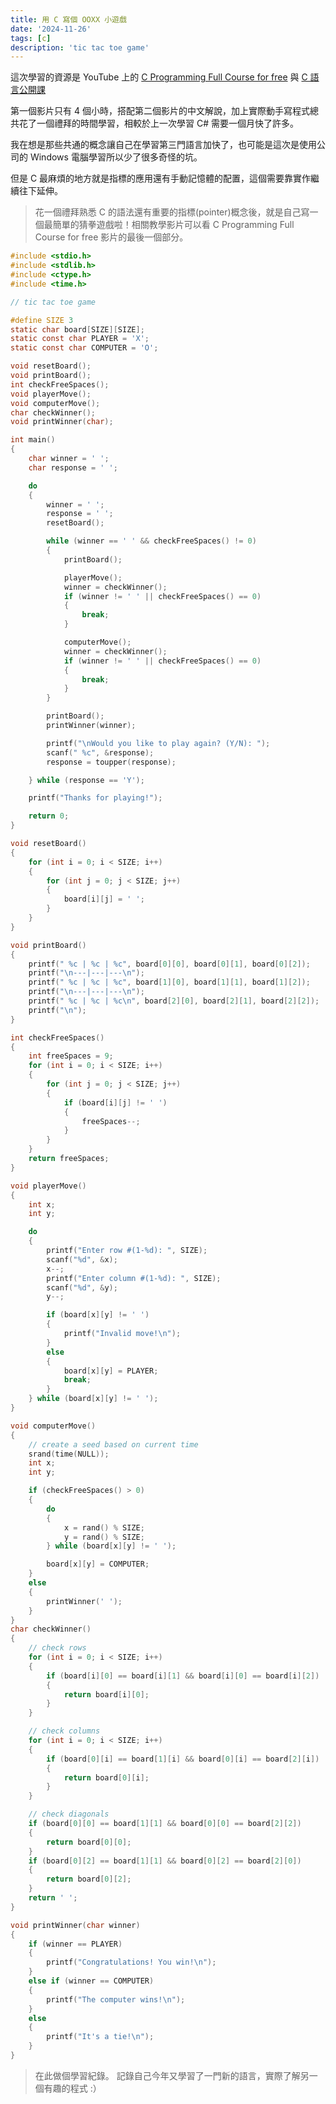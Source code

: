 ```yaml
---
title: 用 C 寫個 OOXX 小遊戲
date: '2024-11-26'
tags: [c]
description: 'tic tac toe game'
---
```


這次學習的資源是 YouTube 上的
<a target="_blank" rel="noopener noreferrer" href="https://youtu.be/87SH2Cn0s9A?si=sIiIBEo0geSrKr1s">C Programming Full Course for free</a>
與 <a target="_blank" rel="noopener noreferrer" href="https://www.youtube.com/playlist?list=PLY_qIufNHc293YnIjVeEwNDuqGo8y2Emx">C 語言公開課</a>

第一個影片只有 4 個小時，搭配第二個影片的中文解說，加上實際動手寫程式總共花了一個禮拜的時間學習，相較於上一次學習 C# 需要一個月快了許多。

我在想是那些共通的概念讓自己在學習第三門語言加快了，也可能是這次是使用公司的 Windows 電腦學習所以少了很多奇怪的坑。

但是 C 最麻煩的地方就是指標的應用還有手動記憶體的配置，這個需要靠實作繼續往下延伸。

> 花一個禮拜熟悉 C 的語法還有重要的指標(pointer)概念後，就是自己寫一個最簡單的猜拳遊戲啦！相關教學影片可以看 C Programming Full Course for free 影片的最後一個部分。

```c
#include <stdio.h>
#include <stdlib.h>
#include <ctype.h>
#include <time.h>

// tic tac toe game

#define SIZE 3
static char board[SIZE][SIZE];
static const char PLAYER = 'X';
static const char COMPUTER = 'O';

void resetBoard();
void printBoard();
int checkFreeSpaces();
void playerMove();
void computerMove();
char checkWinner();
void printWinner(char);

int main()
{
    char winner = ' ';
    char response = ' ';

    do
    {
        winner = ' ';
        response = ' ';
        resetBoard();

        while (winner == ' ' && checkFreeSpaces() != 0)
        {
            printBoard();

            playerMove();
            winner = checkWinner();
            if (winner != ' ' || checkFreeSpaces() == 0)
            {
                break;
            }

            computerMove();
            winner = checkWinner();
            if (winner != ' ' || checkFreeSpaces() == 0)
            {
                break;
            }
        }

        printBoard();
        printWinner(winner);

        printf("\nWould you like to play again? (Y/N): ");
        scanf(" %c", &response);
        response = toupper(response);

    } while (response == 'Y');

    printf("Thanks for playing!");

    return 0;
}

void resetBoard()
{
    for (int i = 0; i < SIZE; i++)
    {
        for (int j = 0; j < SIZE; j++)
        {
            board[i][j] = ' ';
        }
    }
}

void printBoard()
{
    printf(" %c | %c | %c", board[0][0], board[0][1], board[0][2]);
    printf("\n---|---|---\n");
    printf(" %c | %c | %c", board[1][0], board[1][1], board[1][2]);
    printf("\n---|---|---\n");
    printf(" %c | %c | %c\n", board[2][0], board[2][1], board[2][2]);
    printf("\n");
}

int checkFreeSpaces()
{
    int freeSpaces = 9;
    for (int i = 0; i < SIZE; i++)
    {
        for (int j = 0; j < SIZE; j++)
        {
            if (board[i][j] != ' ')
            {
                freeSpaces--;
            }
        }
    }
    return freeSpaces;
}

void playerMove()
{
    int x;
    int y;

    do
    {
        printf("Enter row #(1-%d): ", SIZE);
        scanf("%d", &x);
        x--;
        printf("Enter column #(1-%d): ", SIZE);
        scanf("%d", &y);
        y--;

        if (board[x][y] != ' ')
        {
            printf("Invalid move!\n");
        }
        else
        {
            board[x][y] = PLAYER;
            break;
        }
    } while (board[x][y] != ' ');
}

void computerMove()
{
    // create a seed based on current time
    srand(time(NULL));
    int x;
    int y;

    if (checkFreeSpaces() > 0)
    {
        do
        {
            x = rand() % SIZE;
            y = rand() % SIZE;
        } while (board[x][y] != ' ');

        board[x][y] = COMPUTER;
    }
    else
    {
        printWinner(' ');
    }
}
char checkWinner()
{
    // check rows
    for (int i = 0; i < SIZE; i++)
    {
        if (board[i][0] == board[i][1] && board[i][0] == board[i][2])
        {
            return board[i][0];
        }
    }

    // check columns
    for (int i = 0; i < SIZE; i++)
    {
        if (board[0][i] == board[1][i] && board[0][i] == board[2][i])
        {
            return board[0][i];
        }
    }

    // check diagonals
    if (board[0][0] == board[1][1] && board[0][0] == board[2][2])
    {
        return board[0][0];
    }
    if (board[0][2] == board[1][1] && board[0][2] == board[2][0])
    {
        return board[0][2];
    }
    return ' ';
}

void printWinner(char winner)
{
    if (winner == PLAYER)
    {
        printf("Congratulations! You win!\n");
    }
    else if (winner == COMPUTER)
    {
        printf("The computer wins!\n");
    }
    else
    {
        printf("It's a tie!\n");
    }
}
```

> 在此做個學習紀錄。
> 記錄自己今年又學習了一門新的語言，實際了解另一個有趣的程式 :）
